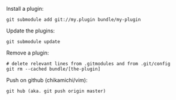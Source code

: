 Install a plugin:

    git submodule add git://my.plugin bundle/my-plugin

Update the plugins:

    git submodule update

Remove a plugin:

    # delete relevant lines from .gitmodules and from .git/config
    git rm --cached bundle/[the-plugin]

Push on github (chikamichi/vim):

    git hub (aka. git push origin master)
